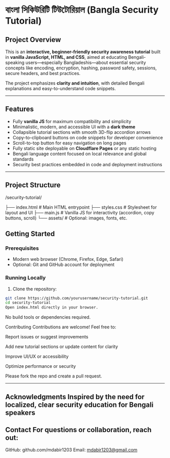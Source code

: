 # বাংলা সিকিউরিটি টিউটোরিয়াল (Bangla Security Tutorial)

## Project Overview

This is an **interactive, beginner-friendly security awareness tutorial** built in **vanilla JavaScript, HTML, and CSS**, aimed at educating Bengali-speaking users—especially Bangladeshis—about essential security concepts like encoding, encryption, hashing, password safety, sessions, secure headers, and best practices.

The project emphasizes **clarity and intuition**, with detailed Bengali explanations and easy-to-understand code snippets.

---

## Features

- Fully **vanilla JS** for maximum compatibility and simplicity
- Minimalistic, modern, and accessible UI with a **dark theme**
- Collapsible tutorial sections with smooth 3D-flip accordion arrows
- Copy-to-clipboard buttons on code snippets for developer convenience
- Scroll-to-top button for easy navigation on long pages
- Fully static site deployable on **Cloudflare Pages** or any static hosting
- Bengali language content focused on local relevance and global standards
- Security best practices embedded in code and deployment instructions

---

## Project Structure

/security-tutorial/

├── index.html # Main HTML entrypoint
├── styles.css # Stylesheet for layout and UI
├── main.js # Vanilla JS for interactivity (accordion, copy buttons, scroll)
└── assets/ # Optional: images, fonts, etc.


## Getting Started

### Prerequisites

- Modern web browser (Chrome, Firefox, Edge, Safari)
- Optional: Git and GitHub account for deployment

### Running Locally

1. Clone the repository:

```bash
git clone https://github.com/yourusername/security-tutorial.git
cd security-tutorial
Open index.html directly in your browser.
```

No build tools or dependencies required.

Contributing
Contributions are welcome! Feel free to:

Report issues or suggest improvements

Add new tutorial sections or update content for clarity

Improve UI/UX or accessibility

Optimize performance or security

Please fork the repo and create a pull request.

---

Acknowledgments
Inspired by the need for localized, clear security education for Bengali speakers
---

Contact
For questions or collaboration, reach out:
---
GitHub: github.com/mdabir1203
Email: mdabir1203@gmail.com


